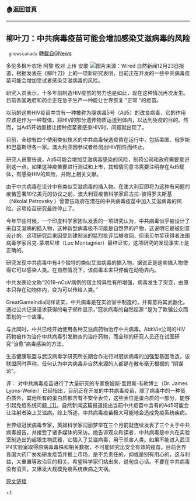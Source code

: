 ###  [:house:返回首頁](https://github.com/ourhimalayas/txt)
---

## 柳叶刀：中共病毒疫苗可能会增加感染艾滋病毒的风险
` gnewscanada` [轉載自GNews](https://gnews.org/zh-hans/684998/)

多伦多枫叶农场 阿黎
校对 上传 安歌
![]()![](https://gnews-media-offload.s3.amazonaws.com/wp-content/uploads/2020/12/25191129/wired.jpg)图片来源：Wired
自然新闻12月23日报道，根据发表在《柳叶刀》上的一项新研究表明，目前正在开发的一些中共病毒疫苗可能会增加受试者感染艾滋病毒的风险。

研究人员表示，十多年前制造HIV疫苗的努力也是如此，现在这种情况再次发生。目前各国政府和药企正在急于生产一种能让世界恢复 “正常 “的疫苗。

以前的这些HIV疫苗中含有一种被称为腺病毒5号（Ad5）的改良病毒，它的作用应该是作为一种载体，将HIV的部分遗传物质运送到体内，以达到免疫的目的。然而，当Ad5开始直接让接种疫苗者感染HIV时，问题就出现了。

目前，全球有四个使用类似技术的中共病毒候选疫苗在运行中，包括美国、俄罗斯和巴基斯坦各一家。澳大利亚因参试者检测出HIV阳性而终止。

研究人员警告说，Ad5可能会增加艾滋病毒感染的风险，制药公司和政府需要意识到这一点。如果这种疫苗要进行测试和上市，其知情同意书需要注明存在Ad5载体，有感染HIV的风险，并附上相关文献。

由于中共病毒在设计中有类似艾滋病毒的插入物。在澳大利亚即将为这种有问题的疫苗签署10亿美元的协议之前，澳大利亚疫苗科学家尼古拉-彼得罗夫斯基（Nikolai Petrovsky ）曾警告政府在潜在的中共病毒疫苗中加入艾滋病毒的风险。这项疫苗研究最终停止了。

今年早些时候，一个印度科学家团队发表的一项研究认为，中共病毒似乎被设计了来自艾滋病的插入物，这种新型病毒极不可能是自然界的产物，这说明它是被刻意设计的。这项研究后来因受到建制派的猛烈批评后被收回，但诺贝尔奖获得者法国病毒学家吕克-蒙塔尼埃（Luc Montagnier）最终证实，这项研究的发现事实上是正确的。

研究发现中共病毒中有4个独特的类似艾滋病毒的插入物，据说正是这些插入物使得它可以感染人类。在自然情况下，该病毒本来只停留在动物界内。

中共发表论文称“2019-nCoV病例的宿主特异性有所增强，病毒发生了突变，由原本只存在动物体内，变为可以传给人类。”

GreatGameIndia同样证实，中共病毒是在实验室中制造的，并有意将其武器化。通过公共记录请求获得的电子邮件显示，”冠状病毒的自然起源 “是为了欺骗公众而策划的一个故事。

与此同时，中共已经开始使用各种艾滋病药物治疗中共病毒。AbbVie公司的HIV药物被作为治疗中共病毒引发肺炎的治疗药物，而全球的研究人员还在试图研究“治愈”病毒感染的方法。

生态健康联盟与武汉病毒学研究所长期合作进行对冠状病毒的加强型基因改造，该联盟同时声称，任何认为中共病毒非自然来源的人都是在散布毫无根据的 “阴谋论”。

评：
对中共病毒疫苗进行了大量研究的专家詹姆斯·里昂斯·韦勒博士（Dr. James Lyons-Weiler）已经指出，目前正在开发的中共病毒疫苗，除了病毒中的一种蛋白质外，其他所有的蛋白质都含有不安全表位，这些表位是蛋白质的一部分，能够引起免疫系统问题[［1］](https://gnews.org/zh-hans/664494/)。自然新闻这篇报道指出当前中共疫苗中含有的Ad5可能会让注射者染上艾滋病。综上所述，中共病毒疫苗极大可能地会造成免疫系统疾病。

世界级冠状病毒专家，英雄科学家闫丽梦早在三个月前就连续发表了三个关于中共病毒报告，并接受了诸多媒体的采访。她告诉观众和读者，中共病毒是中共在实验室制造出的超限生物武器，它插入了艾滋病毒，用于杀害人类。如果不能进入武汉P4实验室取得原病毒毒株和相关数据，不可能研究出安全有效的疫苗。目前世界各国大药厂匆匆研发疫苗并推上市场，是不负责任的，抑或是别有用心的，这与利益，大重置等政治目的相关。希望科学家们站出来，说句良心话。不要在中共病毒没有消灭，又爆发大规模免疫系统疾病之灾祸。

[原文链接](https://www.naturalnews.com/2020-12-23-covid19-vaccines-could-cause-hiv-infection.html)

+1
